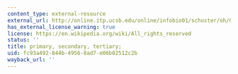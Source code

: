 ```yaml
---
content_type: external-resource
external_url: http://online.itp.ucsb.edu/online/infobio01/schuster/oh/04.html
has_external_license_warning: true
license: https://en.wikipedia.org/wiki/All_rights_reserved
status: ''
title: primary, secondary, tertiary;
uid: fc93a492-844b-4956-8ad7-e06b02512c2b
wayback_url: ''
---
```

